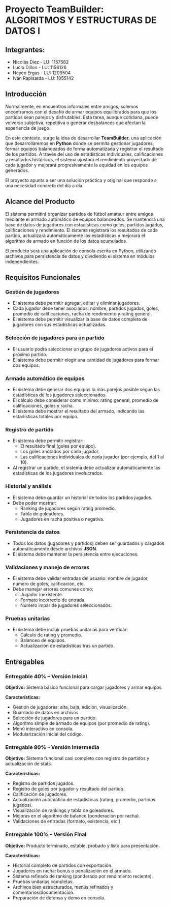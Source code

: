 # Proyecto TeamBuilder: ALGORITMOS Y ESTRUCTURAS DE DATOS I

## Integrantes:
- Nicolás Diez - LU: 1157582
- Lucio Dillon - LU: 1156126
- Neyen Ergas - LU: 1209504
- Iván Rapisarda - LU: 1055142

## Introducción

Normalmente, en encuentros informales entre amigos, solemos encontrarnos con el desafío de armar equipos equilibrados para que los partidos sean parejos y disfrutables. Esta tarea, aunque cotidiana, puede volverse subjetiva, repetitiva o generar desbalances que afectan la experiencia de juego.

En este contexto, surge la idea de desarrollar **TeamBuilder**, una aplicación que desarrollaremos en **Python** donde se permita gestionar jugadores, formar equipos balanceados de forma automatizada y registrar el resultado de los partidos. A través del uso de estadísticas individuales, calificaciones y resultados históricos, el sistema ajustará el rendimiento proyectado de cada jugador y mejorará progresivamente la equidad en los equipos generados.

El proyecto apunta a ser una solución práctica y original que responde a una necesidad concreta del día a día.

## Alcance del Producto

El sistema permitirá organizar partidos de fútbol amateur entre amigos mediante el armado automático de equipos balanceados. Se mantendrá una base de datos de jugadores con estadísticas como goles, partidos jugados, calificaciones y rendimiento. El sistema registrará los resultados de cada partido, actualizará automáticamente las estadísticas y mejorará el algoritmo de armado en función de los datos acumulados.

El producto será una aplicación de consola escrita en Python, utilizando archivos para persistencia de datos y dividiendo el sistema en módulos independientes.

## Requisitos Funcionales

### Gestión de jugadores
- El sistema debe permitir agregar, editar y eliminar jugadores.
- Cada jugador debe tener asociados: nombre, partidos jugados, goles, promedio de calificaciones, racha de rendimiento y rating general.
- El sistema debe permitir visualizar la base de datos completa de jugadores con sus estadísticas actualizadas.

### Selección de jugadores para un partido
- El usuario podrá seleccionar un grupo de jugadores activos para el próximo partido.
- El sistema debe permitir elegir una cantidad de jugadores para formar dos equipos.

### Armado automático de equipos
- El sistema debe generar dos equipos lo más parejos posible según las estadísticas de los jugadores seleccionados.
- El cálculo debe considerar como mínimo: rating general, promedio de calificaciones, goles y racha.
- El sistema debe mostrar el resultado del armado, indicando las estadísticas totales por equipo.

### Registro de partido
- El sistema debe permitir registrar:
  - El resultado final (goles por equipo).
  - Los goles anotados por cada jugador.
  - Las calificaciones individuales de cada jugador (por ejemplo, del 1 al 10).
- Al registrar un partido, el sistema debe actualizar automáticamente las estadísticas de los jugadores involucrados.

### Historial y análisis
- El sistema debe guardar un historial de todos los partidos jugados.
- Debe poder mostrar:
  - Ranking de jugadores según rating promedio.
  - Tabla de goleadores.
  - Jugadores en racha positiva o negativa.

### Persistencia de datos
- Todos los datos (jugadores y partidos) deben ser guardados y cargados automáticamente desde archivos **JSON**.
- El sistema debe mantener la persistencia entre ejecuciones.

### Validaciones y manejo de errores
- El sistema debe validar entradas del usuario: nombre de jugador, número de goles, calificación, etc.
- Debe manejar errores comunes como:
  - Jugador inexistente.
  - Formato incorrecto de entrada.
  - Número impar de jugadores seleccionados.

### Pruebas unitarias
- El sistema debe incluir pruebas unitarias para verificar:
  - Cálculo de rating y promedio.
  - Balanceo de equipos.
  - Actualización de estadísticas tras un partido.

## Entregables

### Entregable 40% – Versión Inicial
**Objetivo:** Sistema básico funcional para cargar jugadores y armar equipos.

**Características:**
- Gestión de jugadores: alta, baja, edición, visualización.
- Guardado de datos en archivos.
- Selección de jugadores para un partido.
- Algoritmo simple de armado de equipos (por promedio de rating).
- Menú interactivo en consola.
- Modularización inicial del código.

### Entregable 80% – Versión Intermedia
**Objetivo:** Sistema funcional casi completo con registro de partidos y actualización de stats.

**Características:**
- Registro de partidos jugados.
- Registro de goles por jugador y resultado del partido.
- Calificación de jugadores.
- Actualización automática de estadísticas (rating, promedio, partidos jugados).
- Visualización de rankings y tabla de goleadores.
- Mejoras en el algoritmo de balance (ponderación por racha).
- Validaciones de entradas (formato, existencia, etc.).

### Entregable 100% – Versión Final
**Objetivo:** Producto terminado, estable, probado y listo para presentación.

**Características:**
- Historial completo de partidos con exportación.
- Jugadores en racha: bonus o penalización en el armado.
- Sistema refinado de ranking (ponderado por rendimiento reciente).
- Pruebas unitarias completas.
- Archivos bien estructurados, menús refinados y comentarios/documentación.
- Preparación de defensa y demo en consola.
